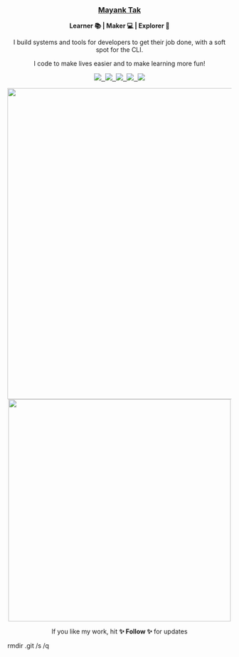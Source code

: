 <div align="center">
    <h3> <a href="https://mayanktakpc.github.io/links" target="_blank">Mayank Tak</a> </h3>
    <p> <b> Learner 📚 | Maker 💻 | Explorer 🔎 </b> </p>
    <p> I build systems and tools for developers to get their job done, with a soft spot for the CLI.</p>
    <p> I code to make lives easier and to make learning more fun! </p>
    <p align="center">
        <kbd>
            <a href="mailto:mayanktakpc@gmail.com" target="_blank" title="Mail">
                <img src="https://img.shields.io/badge/-Mail-ff4500?style=flat&logo=gmail&logoColor=white" />
            </a>
            <a href="https://mayanktakpc.github.io/projects" target="_blank" title="Projects"><img
                    src="https://img.shields.io/badge/-Projects-3a3a3a?style=flat&logo=github&logoColor=white" />
            </a>
            <a href="https://mayanktakpc.github.io/blog" target="_blank" title="Blog"><img
                    src="https://img.shields.io/badge/-Blog-ff8800?style=flat&logo=blogger&logoColor=white" />
            </a>
            <a href="https://x.com/mayank_tak15" target="_blank" title="Twitter - Mayank Tak">
                <img src="https://img.shields.io/badge/-Mayank_Tak15-00acee?style=flat&logo=Twitter&logoColor=white" />
            </a>
            <a href="https://www.linkedin.com/in/mayanktak15" target="_blank" title="LinkedIn - Mayank Tak">
                <img src="https://img.shields.io/badge/-Mayank_Tak-0072b1?style=flat&logo=Linkedin&logoColor=white" />
            </a>
        </kbd>
    </p>
    <a href="https://mayanktakpc.github.io/projects" target="_blank" title="Snake eats commits!">
        <img width="700" src="https://raw.githubusercontent.com/mayanktakpc/mayanktakpc/master/assets/gen/snake.svg" />
    </a>
    <a href="https://mayanktakpc.github.io/projects" target="_blank" title="GitHub metrics!">
        <img width="500" src="https://raw.githubusercontent.com/mayanktakpc/mayanktakpc/master/assets/gen/metrics.svg" />
    </a>
    <p> If you like my work, hit <b>✨ Follow ✨</b> for updates </p>
</div>
rmdir .git /s /q